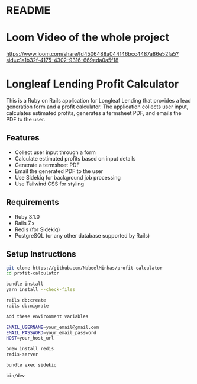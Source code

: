 # README

# Loom Video of the whole project
https://www.loom.com/share/fd4506488a044146bcc4487a86e52fa5?sid=c1a1b32f-4175-4302-9316-669eda0a5f18

# Longleaf Lending Profit Calculator

This is a Ruby on Rails application for Longleaf Lending that provides a lead generation form and a profit calculator. The application collects user input, calculates estimated profits, generates a termsheet PDF, and emails the PDF to the user.

## Features

- Collect user input through a form
- Calculate estimated profits based on input details
- Generate a termsheet PDF
- Email the generated PDF to the user
- Use Sidekiq for background job processing
- Use Tailwind CSS for styling

## Requirements

- Ruby 3.1.0
- Rails 7.x
- Redis (for Sidekiq)
- PostgreSQL (or any other database supported by Rails)

## Setup Instructions

```sh
git clone https://github.com/NabeelMinhas/profit-calculator
cd profit-calculator

bundle install
yarn install --check-files

rails db:create
rails db:migrate

Add these environment variables

EMAIL_USERNAME=your_email@gmail.com
EMAIL_PASSWORD=your_email_password 
HOST=your_host_url

brew install redis
redis-server

bundle exec sidekiq

bin/dev
